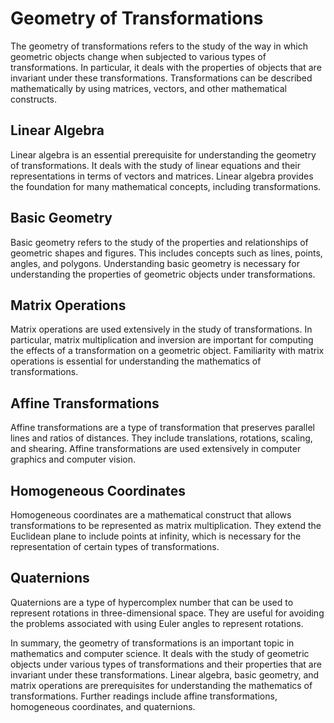 # Geometry of Transformations

The geometry of transformations refers to the study of the way in which geometric objects change when subjected to various types of transformations. In particular, it deals with the properties of objects that are invariant under these transformations. Transformations can be described mathematically by using matrices, vectors, and other mathematical constructs.

## Linear Algebra

Linear algebra is an essential prerequisite for understanding the geometry of transformations. It deals with the study of linear equations and their representations in terms of vectors and matrices. Linear algebra provides the foundation for many mathematical concepts, including transformations.

## Basic Geometry

Basic geometry refers to the study of the properties and relationships of geometric shapes and figures. This includes concepts such as lines, points, angles, and polygons. Understanding basic geometry is necessary for understanding the properties of geometric objects under transformations.

## Matrix Operations

Matrix operations are used extensively in the study of transformations. In particular, matrix multiplication and inversion are important for computing the effects of a transformation on a geometric object. Familiarity with matrix operations is essential for understanding the mathematics of transformations.

## Affine Transformations

Affine transformations are a type of transformation that preserves parallel lines and ratios of distances. They include translations, rotations, scaling, and shearing. Affine transformations are used extensively in computer graphics and computer vision.

## Homogeneous Coordinates

Homogeneous coordinates are a mathematical construct that allows transformations to be represented as matrix multiplication. They extend the Euclidean plane to include points at infinity, which is necessary for the representation of certain types of transformations.

## Quaternions

Quaternions are a type of hypercomplex number that can be used to represent rotations in three-dimensional space. They are useful for avoiding the problems associated with using Euler angles to represent rotations.

In summary, the geometry of transformations is an important topic in mathematics and computer science. It deals with the study of geometric objects under various types of transformations and their properties that are invariant under these transformations. Linear algebra, basic geometry, and matrix operations are prerequisites for understanding the mathematics of transformations. Further readings include affine transformations, homogeneous coordinates, and quaternions.

